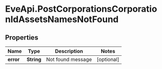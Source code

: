 # EveApi.PostCorporationsCorporationIdAssetsNamesNotFound

## Properties
Name | Type | Description | Notes
------------ | ------------- | ------------- | -------------
**error** | **String** | Not found message | [optional] 



